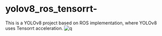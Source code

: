 # yolov8_ros_tensorrt-
This is a YOLOv8 project based on ROS implementation, where YOLOv8 uses Tensorrt acceleration.
![q](https://user-images.githubusercontent.com/91470350/211452376-991d2b14-b109-4318-8adc-3ef87f48055b.jpg)


